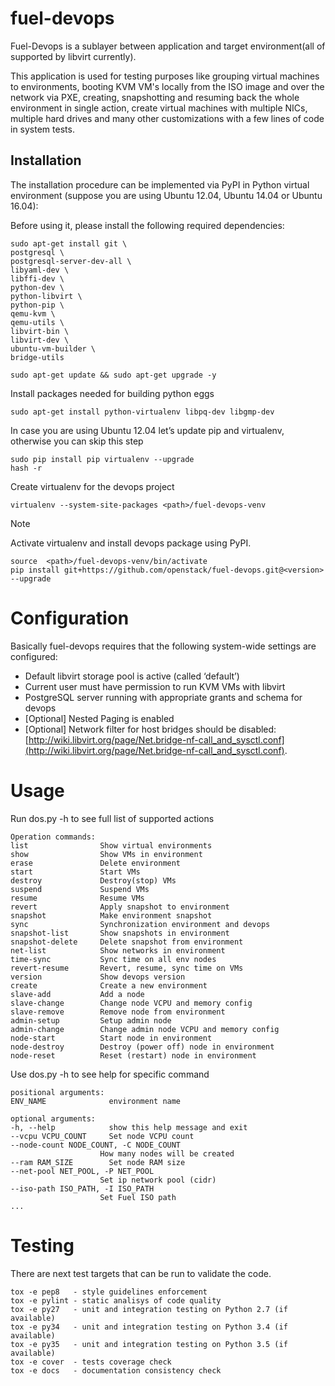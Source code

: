 fuel-devops
===========

Fuel-Devops is a sublayer between application and target environment(all of
supported by libvirt currently).

This application is used for testing purposes like grouping virtual machines to
environments, booting KVM VM's locally from the ISO image and over the network via
PXE, creating, snapshotting and resuming back the whole environment in single
action, create virtual machines with multiple NICs, multiple hard drives and many
other customizations with a few lines of code in system tests.

Installation
-------------
The installation procedure can be implemented via PyPI in Python virtual environment (suppose you are using Ubuntu 12.04, Ubuntu 14.04 or Ubuntu 16.04):

Before using it, please install the following required dependencies:

    sudo apt-get install git \
    postgresql \
    postgresql-server-dev-all \
    libyaml-dev \
    libffi-dev \
    python-dev \
    python-libvirt \
    python-pip \
    qemu-kvm \
    qemu-utils \
    libvirt-bin \
    libvirt-dev \
    ubuntu-vm-builder \
    bridge-utils

    sudo apt-get update && sudo apt-get upgrade -y

Install packages needed for building python eggs

    sudo apt-get install python-virtualenv libpq-dev libgmp-dev

In case you are using Ubuntu 12.04 let’s update pip and virtualenv, otherwise you can skip this step

    sudo pip install pip virtualenv --upgrade
    hash -r

Create virtualenv for the devops project

    virtualenv --system-site-packages <path>/fuel-devops-venv

Note

Activate virtualenv and install devops package using PyPI.

    source  <path>/fuel-devops-venv/bin/activate
    pip install git+https://github.com/openstack/fuel-devops.git@<version> --upgrade

Configuration
=============

Basically fuel-devops requires that the following system-wide settings are configured:

* Default libvirt storage pool is active (called ‘default’)
* Current user must have permission to run KVM VMs with libvirt
* PostgreSQL server running with appropriate grants and schema for devops
* [Optional] Nested Paging is enabled
* [Optional] Network filter for host bridges should be disabled: [http://wiki.libvirt.org/page/Net.bridge-nf-call_and_sysctl.conf](http://wiki.libvirt.org/page/Net.bridge-nf-call_and_sysctl.conf).

Usage
=====
Run dos.py -h to see full list of supported actions

    Operation commands:
    list                Show virtual environments
    show                Show VMs in environment
    erase               Delete environment
    start               Start VMs
    destroy             Destroy(stop) VMs
    suspend             Suspend VMs
    resume              Resume VMs
    revert              Apply snapshot to environment
    snapshot            Make environment snapshot
    sync                Synchronization environment and devops
    snapshot-list       Show snapshots in environment
    snapshot-delete     Delete snapshot from environment
    net-list            Show networks in environment
    time-sync           Sync time on all env nodes
    revert-resume       Revert, resume, sync time on VMs
    version             Show devops version
    create              Create a new environment
    slave-add           Add a node
    slave-change        Change node VCPU and memory config
    slave-remove        Remove node from environment
    admin-setup         Setup admin node
    admin-change        Change admin node VCPU and memory config
    node-start          Start node in environment
    node-destroy        Destroy (power off) node in environment
    node-reset          Reset (restart) node in environment

Use dos.py <command> -h to see help for specific command

    positional arguments:
    ENV_NAME              environment name

    optional arguments:
    -h, --help            show this help message and exit
    --vcpu VCPU_COUNT     Set node VCPU count
    --node-count NODE_COUNT, -C NODE_COUNT
                        How many nodes will be created
    --ram RAM_SIZE        Set node RAM size
    --net-pool NET_POOL, -P NET_POOL
                        Set ip network pool (cidr)
    --iso-path ISO_PATH, -I ISO_PATH
                        Set Fuel ISO path
    ...

Testing
==========
There are next test targets that can be run to validate the code.

    tox -e pep8   - style guidelines enforcement
    tox -e pylint - static analisys of code quality
    tox -e py27   - unit and integration testing on Python 2.7 (if available)
    tox -e py34   - unit and integration testing on Python 3.4 (if available)
    tox -e py35   - unit and integration testing on Python 3.5 (if available)
    tox -e cover  - tests coverage check
    tox -e docs   - documentation consistency check

